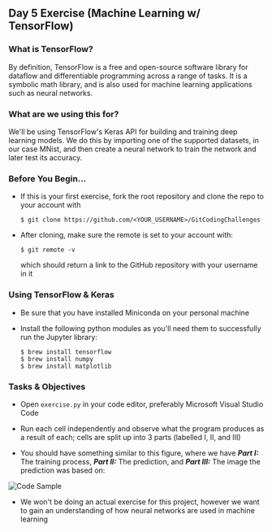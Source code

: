 ## Day 5 Exercise (Machine Learning w/ TensorFlow)

### What is TensorFlow?

By definition, TensorFlow is a free and open-source software library for dataflow and differentiable 
programming across a range of tasks. It is a symbolic math library, and is also used for machine learning 
applications such as neural networks.

### What are we using this for?

We'll be using TensorFlow's Keras API for building and training deep learning models. We do this by 
importing one of the supported datasets, in our case MNist, and then create a neural network to
train the network and later test its accuracy.

### Before You Begin...

* If this is your first exercise, fork the root repository and clone the repo to your account with 
  ```
  $ git clone https://github.com/<YOUR_USERNAME>/GitCodingChallenges
  ```

* After cloning, make sure the remote is set to your account with:
  ```
  $ git remote -v
  ``` 
  which should return a link to the GitHub repository with your username in it

### Using TensorFlow & Keras

* Be sure that you have installed Miniconda on your personal machine

* Install the following python modules as you'll need them to successfully run the Jupyter library:
  ```
  $ brew install tensorflow
  $ brew install numpy
  $ brew install matplotlib
  ```
  
### Tasks & Objectives

* Open `exercise.py` in your code editor, preferably Microsoft Visual Studio Code

* Run each cell independently and observe what the program produces as a result of each;
cells are split up into 3 parts (labelled I, II, and III)

* You should have something similar to this figure, where we have ***Part I:*** The training process, 
***Part II:*** The prediction, and ***Part III:*** The image the prediction was based on:

![Code Sample](https://i.ibb.co/xhLdBKg/exercise.png)

* We won't be doing an actual exercise for this project, however we want to gain an understanding
of how neural networks are used in machine learning
